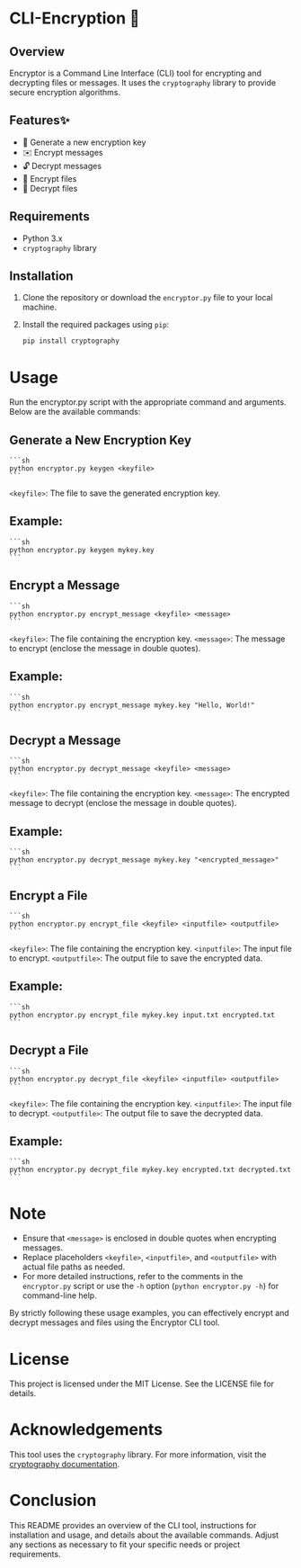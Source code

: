 # CLI-Encryption 🔐

## Overview

Encryptor is a Command Line Interface (CLI) tool for encrypting and decrypting files or messages. It uses the `cryptography` library to provide secure encryption algorithms.

## Features✨

- 🔑 Generate a new encryption key
- ✉️ Encrypt messages
- 🔓 Decrypt messages
- 📂 Encrypt files
- 📂 Decrypt files

## Requirements

- Python 3.x
- `cryptography` library

## Installation

1. Clone the repository or download the `encryptor.py` file to your local machine.
2. Install the required packages using `pip`:

   ```sh
   pip install cryptography
   ```
# Usage

Run the encryptor.py script with the appropriate command and arguments. Below are the available commands:

## Generate a New Encryption Key
    ```sh
    python encryptor.py keygen <keyfile>
    ```
`<keyfile>`: The file to save the generated encryption key.

## Example:

    ```sh
    python encryptor.py keygen mykey.key
    ```
## Encrypt a Message
    ```sh
    python encryptor.py encrypt_message <keyfile> <message>
    ```
`<keyfile>`: The file containing the encryption key.
`<message>`: The message to encrypt (enclose the message in double quotes).

## Example:

    ```sh
    python encryptor.py encrypt_message mykey.key "Hello, World!"
    ```
## Decrypt a Message

    ```sh
    python encryptor.py decrypt_message <keyfile> <message>
    ```
`<keyfile>`: The file containing the encryption key.
`<message>`: The encrypted message to decrypt (enclose the message in double quotes).

## Example:

    ```sh
    python encryptor.py decrypt_message mykey.key "<encrypted_message>"
    ```

## Encrypt a File

    ```sh
    python encryptor.py encrypt_file <keyfile> <inputfile> <outputfile>
    ```
`<keyfile>`: The file containing the encryption key.
`<inputfile>`: The input file to encrypt.
`<outputfile>`: The output file to save the encrypted data.

## Example:

    ```sh
    python encryptor.py encrypt_file mykey.key input.txt encrypted.txt
    ```
## Decrypt a File

    ```sh
    python encryptor.py decrypt_file <keyfile> <inputfile> <outputfile>
    ```
`<keyfile>`: The file containing the encryption key.
`<inputfile>`: The input file to decrypt.
`<outputfile>`: The output file to save the decrypted data.

## Example:

    ```sh
    python encryptor.py decrypt_file mykey.key encrypted.txt decrypted.txt
    ```

# Note
  - Ensure that `<message>` is enclosed in double quotes when encrypting messages.
  - Replace placeholders `<keyfile>`, `<inputfile>`, and `<outputfile>` with actual file    paths as needed.
  - For more detailed instructions, refer to the comments in the `encryptor.py` script or use the `-h` option (`python encryptor.py -h`) for command-line help.

By strictly following these usage examples, you can effectively encrypt and decrypt messages and files using the Encryptor CLI tool.

# License
This project is licensed under the MIT License. See the LICENSE file for details.

# Acknowledgements

This tool uses the `cryptography` library. For more information, visit the [cryptography documentation](https://cryptography.io/en/latest/).

# Conclusion 

This README provides an overview of the CLI tool, instructions for installation and usage, and details about the available commands. Adjust any sections as necessary to fit your specific needs or project requirements.





